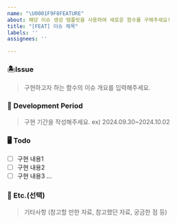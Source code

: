 ```yaml
---
name: "\U0001F9F8FEATURE"
about: 해당 이슈 생성 템플릿을 사용하여 새로운 함수를 구해주세요!
title: "[FEAT] 이슈 제목"
labels: ''
assignees: ''

---
```


### 🏝️Issue
> 구현하고자 하는 함수의 이슈 개요를 입력해주세요.

### 📆 Development Period
> 구현 기간을 작성해주세요.
ex) 2024.09.30~2024.10.02

### 🖥️ Todo
- [ ] 구현 내용1
- [ ] 구현 내용2
- [ ] 구현 내용3 ...

### 🧩 Etc.(선택)
 > 기타사항 (참고할 만한 자료, 참고했던 자료, 궁금한 점 등)
